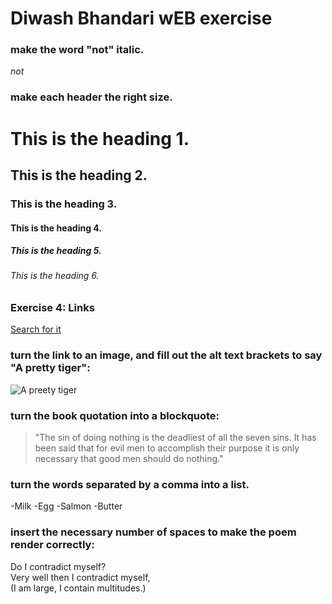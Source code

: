 # Diwash Bhandari wEB exercise

### make the word "not" italic.
 _not_

### make each header the right size.

# This is the heading 1.
## This is the heading 2.
### This is the heading 3.
#### This is the heading 4.
##### This is the heading 5.
###### This is the heading 6.

### Exercise 4: Links
[Search for it](https://www.google.com)


### turn the link to an image, and fill out the alt text brackets to say "A pretty tiger":
![A preety tiger](https://www.istockphoto.com/fi/valokuva/siperian-tiikeri-gm627540386-111173829)

### turn the book quotation into a blockquote:
> "The sin of doing nothing is the deadliest of all the seven sins. It has been said that for evil men to accomplish their purpose it is only necessary that good men should do nothing."

### turn the words separated by a comma into a list.
-Milk
-Egg
-Salmon
-Butter

### insert the necessary number of spaces to make the poem render correctly:
Do I contradict myself?  
Very well then I contradict myself,  
(I am large, I contain multitudes.)


